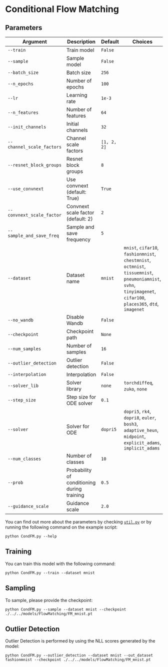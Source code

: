 # Conditional Flow Matching

## Parameters

| Argument                     | Description                        | Default           | Choices                                                                                                        |
|------------------------------|------------------------------------|-------------------|--------------------------------------------------------------------------------------------------------------|
| `--train`                    | Train model                        | `False`           |                                                                                                              |
| `--sample`                   | Sample model                       | `False`           |                                                                                                              |
| `--batch_size`               | Batch size                         | `256`             |                                                                                                              |
| `--n_epochs`                 | Number of epochs                   | `100`             |                                                                                                              |
| `--lr`                       | Learning rate                      | `1e-3`            |                                                                                                              |
| `--n_features`               | Number of features                 | `64`              |                                                                                                              |
| `--init_channels`            | Initial channels                   | `32`              |                                                                                                              |
| `--channel_scale_factors`    | Channel scale factors              | `[1, 2, 2]`       |                                                                                                              |
| `--resnet_block_groups`      | Resnet block groups                | `8`               |                                                                                                              |
| `--use_convnext`             | Use convnext (default: True)       | `True`            |                                                                                                              |
| `--convnext_scale_factor`    | Convnext scale factor (default: 2) | `2`               |                                                                                                              |
| `--sample_and_save_freq`     | Sample and save frequency          | `5`               |                                                                                                              |
| `--dataset`               | Dataset name                                       | `mnist`  | `mnist`, `cifar10`, `fashionmnist`, `chestmnist`, `octmnist`, `tissuemnist`, `pneumoniamnist`, `svhn`, `tinyimagenet`, `cifar100`, `places365`, `dtd`, `imagenet`            |
| `--no_wandb`              | Disable Wandb                                      | `False`  |                                                                                                                                                                              |
| `--checkpoint`               | Checkpoint path                    | `None`            |                                                                                                              |
| `--num_samples`              | Number of samples                  | `16`              |                                                                                                              |
| `--outlier_detection`        | Outlier detection                  | `False`           |                                                                                                              |
| `--interpolation`            | Interpolation                      | `False`           |                                                                                                              |
| `--solver_lib`               | Solver library                     | `none`          | `torchdiffeq`, `zuko`, `none`                                                                          |
| `--step_size`                | Step size for ODE solver           | `0.1`             |                                                                                                              |
| `--solver`                   | Solver for ODE                     | `dopri5`        | `dopri5`, `rk4`, `dopri8`, `euler`, `bosh3`, `adaptive_heun`, `midpoint`, `explicit_adams`, `implicit_adams` |
| `--num_classes`              | Number of classes                  | `10`              |                                                                                                              |
| `--prob`                     | Probability of conditioning during training | `0.5`   |                                                                                                              |
| `--guidance_scale`           | Guidance scale                     | `2.0`             |                                                                                                              |

You can find out more about the parameters by checking [`util.py`](./../src/generativezoo/utils/util.py) or by running the following command on the example script:

    python CondFM.py --help

## Training

You can train this model with the following command:

    python CondFM.py --train --dataset mnist

## Sampling

To sample, please provide the checkpoint:

    python CondFM.py --sample --dataset mnist --checkpoint ./../../models/FlowMatching/FM_mnist.pt

## Outlier Detection

Outlier Detection is performed by using the NLL scores generated by the model:

    python CondFM.py --outlier_detection --dataset mnist --out_dataset fashionmnist --checkpoint ./../../models/FlowMatching/FM_mnist.pt